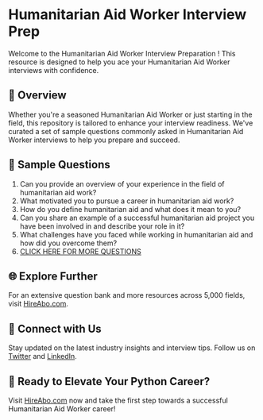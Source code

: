 # Humanitarian Aid Worker Interview Prep

Welcome to the Humanitarian Aid Worker Interview Preparation ! This resource is designed to help you ace your Humanitarian Aid Worker interviews with confidence.

## 🚀 Overview

Whether you're a seasoned Humanitarian Aid Worker or just starting in the field, this repository is tailored to enhance your interview readiness. We've curated a set of sample questions commonly asked in Humanitarian Aid Worker interviews to help you prepare and succeed.

## 📝 Sample Questions

1. Can you provide an overview of your experience in the field of humanitarian aid work?
2. What motivated you to pursue a career in humanitarian aid work?
3. How do you define humanitarian aid and what does it mean to you?
4. Can you share an example of a successful humanitarian aid project you have been involved in and describe your role in it?
5. What challenges have you faced while working in humanitarian aid and how did you overcome them?
6. [CLICK HERE FOR MORE QUESTIONS](https://hireabo.com/job/7_2_38/Humanitarian%20Aid%20Worker)

## 🌐 Explore Further

For an extensive question bank and more resources across 5,000 fields, visit [HireAbo.com](https://www.hireabo.com).

## 📱 Connect with Us

Stay updated on the latest industry insights and interview tips. Follow us on [Twitter](https://twitter.com/hireabo) and [LinkedIn](https://www.linkedin.com/in/hire-abo-3609972a8/).

## 🚀 Ready to Elevate Your Python Career?

Visit [HireAbo.com](https://www.hireabo.com) now and take the first step towards a successful Humanitarian Aid Worker career!